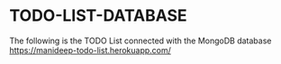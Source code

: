 # TODO-LIST-DATABASE

The following is the TODO List connected with the MongoDB database https://manideep-todo-list.herokuapp.com/
